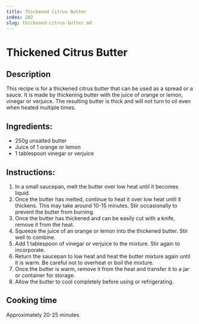 ```yaml
---
title: Thickened Citrus Butter
index: 282
slug: thickened-citrus-butter.md
---
```


# Thickened Citrus Butter

## Description
This recipe is for a thickened citrus butter that can be used as a spread or a sauce. It is made by thickening butter with the juice of orange or lemon, vinegar or verjuice. The resulting butter is thick and will not turn to oil even when heated multiple times.

## Ingredients:
- 250g unsalted butter
- Juice of 1 orange or lemon
- 1 tablespoon vinegar or verjuice

## Instructions:
1. In a small saucepan, melt the butter over low heat until it becomes liquid.
2. Once the butter has melted, continue to heat it over low heat until it thickens. This may take around 10-15 minutes. Stir occasionally to prevent the butter from burning.
3. Once the butter has thickened and can be easily cut with a knife, remove it from the heat.
4. Squeeze the juice of an orange or lemon into the thickened butter. Stir well to combine.
5. Add 1 tablespoon of vinegar or verjuice to the mixture. Stir again to incorporate.
6. Return the saucepan to low heat and heat the butter mixture again until it is warm. Be careful not to overheat or boil the mixture.
7. Once the butter is warm, remove it from the heat and transfer it to a jar or container for storage.
8. Allow the butter to cool completely before using or refrigerating.

## Cooking time
Approximately 20-25 minutes